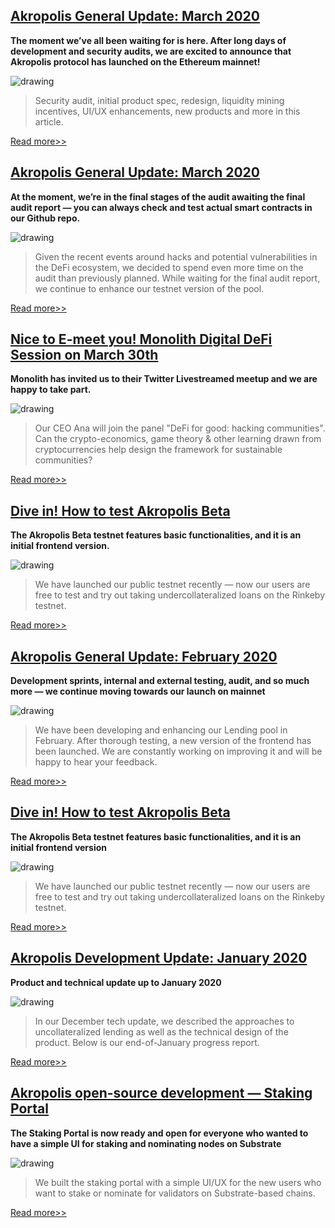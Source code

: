 ## [Akropolis General Update: March 2020](https://medium.com/akropolis/just-in-akropolis-protocol-is-live-c66bce849ef7)

**The moment we’ve all been waiting for is here. After long days of development and security audits, we are excited to announce that Akropolis protocol has launched on the Ethereum mainnet!**

<img src="/images/blog/spartamain.png" alt="drawing" />

>Security audit, initial product spec, redesign, liquidity mining incentives, UI/UX enhancements, new products and more in this article.

[Read more>>](https://medium.com/akropolis/just-in-akropolis-protocol-is-live-c66bce849ef7)

## [Akropolis General Update: March 2020](https://medium.com/akropolis/akropolis-general-update-march-2020-5bd76c0c7e22)

**At the moment, we’re in the final stages of the audit awaiting the final audit report — you can always check and test actual smart contracts in our Github repo.**

<img src="/images/blog/tech7.png" alt="drawing" />

>Given the recent events around hacks and potential vulnerabilities in the DeFi ecosystem, we decided to spend even more time on the audit than previously planned. While waiting for the final audit report, we continue to enhance our testnet version of the pool.  

[Read more>>](https://medium.com/akropolis/akropolis-general-update-march-2020-5bd76c0c7e22)

## [Nice to E-meet you! Monolith Digital DeFi Session on March 30th](https://medium.com/akropolis/nice-to-e-meet-you-monolith-digital-defi-session-on-march-30th-3ca8d6b5debe)

**Monolith has invited us to their Twitter Livestreamed meetup and we are happy to take part.**

<img src="/images/blog/digitaldefi.png" alt="drawing" />

>Our CEO Ana will join the panel "DeFi for good: hacking communities". Can the crypto-economics, game theory & other learning drawn from cryptocurrencies help design the framework for sustainable communities?

[Read more>>](https://medium.com/akropolis/nice-to-e-meet-you-monolith-digital-defi-session-on-march-30th-3ca8d6b5debe)

## [Dive in! How to test Akropolis Beta](https://medium.com/akropolis/dive-in-how-to-test-akropolis-beta-3b7eb637634c)

**The Akropolis Beta testnet features basic functionalities, and it is an initial frontend version.**

<img src="/images/blog/akrobeta.png" alt="drawing" />

>We have launched our public testnet recently — now our users are free to test and try out taking undercollateralized loans on the Rinkeby testnet.

[Read more>>](https://medium.com/akropolis/dive-in-how-to-test-akropolis-beta-3b7eb637634c)

## [Akropolis General Update: February 2020](https://medium.com/akropolis/akropolis-general-update-february-2020-f436427bc730)

**Development sprints, internal and external testing, audit, and so much more — we continue moving towards our launch on mainnet**

<img src="/images/blog/tech6.png" alt="drawing" />

>We have been developing and enhancing our Lending pool in February. After thorough testing, a new version of the frontend has been launched. We are constantly working on improving it and will be happy to hear your feedback.

[Read more>>](https://medium.com/akropolis/akropolis-general-update-february-2020-f436427bc730)

## [Dive in! How to test Akropolis Beta](https://medium.com/akropolis/dive-in-how-to-test-akropolis-beta-3b7eb637634c)

**The Akropolis Beta testnet features basic functionalities, and it is an initial frontend version**

<img src="/images/blog/beta.png" alt="drawing" />

>We have launched our public testnet recently — now our users are free to test and try out taking undercollateralized loans on the Rinkeby testnet.

[Read more>>](https://medium.com/akropolis/dive-in-how-to-test-akropolis-beta-3b7eb637634c)

## [Akropolis Development Update: January 2020](https://medium.com/akropolis/akropolis-development-update-january-2020-3800418fac83)

**Product and technical update up to January 2020**

<img src="/images/blog/tech5.png" alt="drawing" />

>In our December tech update, we described the approaches to uncollateralized lending as well as the technical design of the product. Below is our end-of-January progress report.

[Read more>>](https://medium.com/akropolis/akropolis-development-update-january-2020-3800418fac83)

## [Akropolis open-source development — Staking Portal](https://medium.com/akropolis/akropolis-open-source-development-staking-portal-d3d7b43d85ac)

**The Staking Portal is now ready and open for everyone who wanted to have a simple UI for staking and nominating nodes on Substrate**

<img src="/images/blog/staking.png" alt="drawing" />

>We built the staking portal with a simple UI/UX for the new users who want to stake or nominate for validators on Substrate-based chains.

[Read more>>](https://medium.com/akropolis/akropolis-open-source-development-staking-portal-d3d7b43d85ac)
